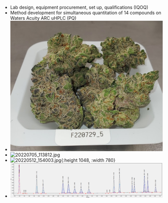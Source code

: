 - Lab design, equipment procurement, set up, qualifications (IQOQ)
- Method development for simultaneous quantitation of 14 compounds on Waters Acuity ARC uHPLC (PQ)
- ![image.png](../assets/image_1688425117268_0.png)
- ![20220705_113812.jpg](../assets/20220705_113812_1688425280982_0.jpg)
- ![20220512_154003.jpg](../assets/20220512_154003_1688425376241_0.jpg){:height 1048, :width 780}
- ![25f6a6d4-2a57-4a57-849c-eab5e3987406.png](../assets/25f6a6d4-2a57-4a57-849c-eab5e3987406_1688425132618_0.png)